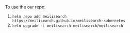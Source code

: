 To use the our repo:  
1) `helm repo add meilisearch https://meilisearch.github.io/meilisearch-kubernetes`  
2) `helm upgrade -i meilisearch meilisearch/meilisearch`